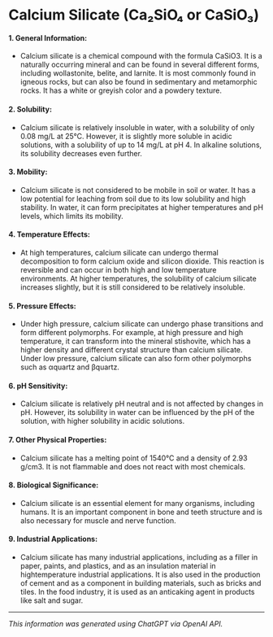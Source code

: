 # Calcium Silicate (Ca₂SiO₄ or CaSiO₃)
#### 1. General Information:
* Calcium silicate is a chemical compound with the formula CaSiO3. It is a naturally occurring mineral and can be found in several different forms, including wollastonite, belite, and larnite. It is most commonly found in igneous rocks, but can also be found in sedimentary and metamorphic rocks. It has a white or greyish color and a powdery texture.
#### 2. Solubility:
* Calcium silicate is relatively insoluble in water, with a solubility of only 0.08 mg/L at 25°C. However, it is slightly more soluble in acidic solutions, with a solubility of up to 14 mg/L at pH 4. In alkaline solutions, its solubility decreases even further.
#### 3. Mobility:
* Calcium silicate is not considered to be mobile in soil or water. It has a low potential for leaching from soil due to its low solubility and high stability. In water, it can form precipitates at higher temperatures and pH levels, which limits its mobility.
#### 4. Temperature Effects:
* At high temperatures, calcium silicate can undergo thermal decomposition to form calcium oxide and silicon dioxide. This reaction is reversible and can occur in both high and low temperature environments. At higher temperatures, the solubility of calcium silicate increases slightly, but it is still considered to be relatively insoluble.
#### 5. Pressure Effects:
* Under high pressure, calcium silicate can undergo phase transitions and form different polymorphs. For example, at high pressure and high temperature, it can transform into the mineral stishovite, which has a higher density and different crystal structure than calcium silicate. Under low pressure, calcium silicate can also form other polymorphs such as αquartz and βquartz.
#### 6. pH Sensitivity:
* Calcium silicate is relatively pH neutral and is not affected by changes in pH. However, its solubility in water can be influenced by the pH of the solution, with higher solubility in acidic solutions.
#### 7. Other Physical Properties:
* Calcium silicate has a melting point of 1540°C and a density of 2.93 g/cm3. It is not flammable and does not react with most chemicals.
#### 8. Biological Significance:
* Calcium silicate is an essential element for many organisms, including humans. It is an important component in bone and teeth structure and is also necessary for muscle and nerve function.
#### 9. Industrial Applications:
* Calcium silicate has many industrial applications, including as a filler in paper, paints, and plastics, and as an insulation material in hightemperature industrial applications. It is also used in the production of cement and as a component in building materials, such as bricks and tiles. In the food industry, it is used as an anticaking agent in products like salt and sugar.
______________________________________________________________
*This information was generated using ChatGPT via OpenAI API.*